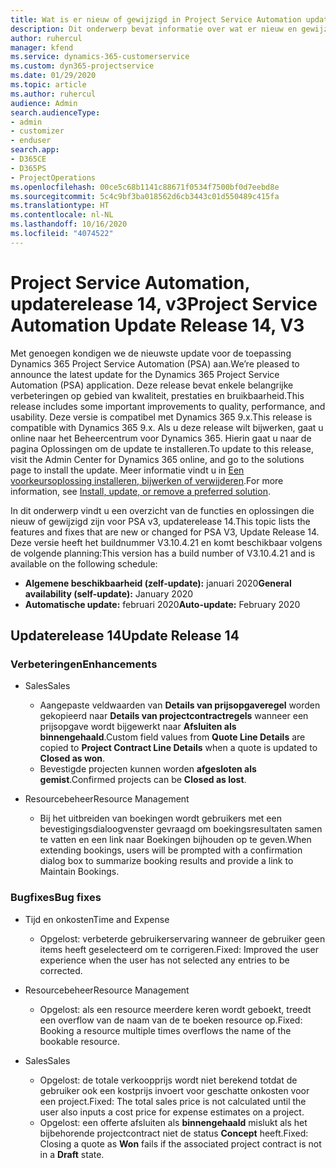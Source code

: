 ```yaml
---
title: Wat is er nieuw of gewijzigd in Project Service Automation updaterelease 14, v3
description: Dit onderwerp bevat informatie over wat er nieuw en gewijzigd is in Project Service Automation updaterelease 14, v3.
author: ruhercul
manager: kfend
ms.service: dynamics-365-customerservice
ms.custom: dyn365-projectservice
ms.date: 01/29/2020
ms.topic: article
ms.author: ruhercul
audience: Admin
search.audienceType:
- admin
- customizer
- enduser
search.app:
- D365CE
- D365PS
- ProjectOperations
ms.openlocfilehash: 00ce5c68b1141c88671f0534f7500bf0d7eebd8e
ms.sourcegitcommit: 5c4c9bf3ba018562d6cb3443c01d550489c415fa
ms.translationtype: HT
ms.contentlocale: nl-NL
ms.lasthandoff: 10/16/2020
ms.locfileid: "4074522"
---
```

# <a name="project-service-automation-update-release-14-v3"></a><span data-ttu-id="9b3ea-103">Project Service Automation, updaterelease 14, v3</span><span class="sxs-lookup"><span data-stu-id="9b3ea-103">Project Service Automation Update Release 14, V3</span></span>
<span data-ttu-id="9b3ea-104">Met genoegen kondigen we de nieuwste update voor de toepassing Dynamics 365 Project Service Automation (PSA) aan.</span><span class="sxs-lookup"><span data-stu-id="9b3ea-104">We’re pleased to announce the latest update for the Dynamics 365 Project Service Automation (PSA) application.</span></span> <span data-ttu-id="9b3ea-105">Deze release bevat enkele belangrijke verbeteringen op gebied van kwaliteit, prestaties en bruikbaarheid.</span><span class="sxs-lookup"><span data-stu-id="9b3ea-105">This release includes some important improvements to quality, performance, and usability.</span></span> <span data-ttu-id="9b3ea-106">Deze versie is compatibel met Dynamics 365 9.x.</span><span class="sxs-lookup"><span data-stu-id="9b3ea-106">This release is compatible with Dynamics 365 9.x.</span></span> <span data-ttu-id="9b3ea-107">Als u deze release wilt bijwerken, gaat u online naar het Beheercentrum voor Dynamics 365. Hierin gaat u naar de pagina Oplossingen om de update te installeren.</span><span class="sxs-lookup"><span data-stu-id="9b3ea-107">To update to this release, visit the Admin Center for Dynamics 365 online, and go to the solutions page to install the update.</span></span> <span data-ttu-id="9b3ea-108">Meer informatie vindt u in [Een voorkeursoplossing installeren, bijwerken of verwijderen](https://docs.microsoft.com/power-platform/admin/install-remove-preferred-solution).</span><span class="sxs-lookup"><span data-stu-id="9b3ea-108">For more information, see [Install, update, or remove a preferred solution](https://docs.microsoft.com/power-platform/admin/install-remove-preferred-solution).</span></span>

<span data-ttu-id="9b3ea-109">In dit onderwerp vindt u een overzicht van de functies en oplossingen die nieuw of gewijzigd zijn voor PSA v3, updaterelease 14.</span><span class="sxs-lookup"><span data-stu-id="9b3ea-109">This topic lists the features and fixes that are new or changed for PSA V3, Update Release 14.</span></span> <span data-ttu-id="9b3ea-110">Deze versie heeft het buildnummer V3.10.4.21 en komt beschikbaar volgens de volgende planning:</span><span class="sxs-lookup"><span data-stu-id="9b3ea-110">This version has a build number of V3.10.4.21 and is available on the following schedule:</span></span>

- <span data-ttu-id="9b3ea-111">**Algemene beschikbaarheid (zelf-update):** januari 2020</span><span class="sxs-lookup"><span data-stu-id="9b3ea-111">**General availability (self-update):** January 2020</span></span>
- <span data-ttu-id="9b3ea-112">**Automatische update:** februari 2020</span><span class="sxs-lookup"><span data-stu-id="9b3ea-112">**Auto-update:** February 2020</span></span>

## <a name="update-release-14"></a><span data-ttu-id="9b3ea-113">Updaterelease 14</span><span class="sxs-lookup"><span data-stu-id="9b3ea-113">Update Release 14</span></span>

### <a name="enhancements"></a><span data-ttu-id="9b3ea-114">Verbeteringen</span><span class="sxs-lookup"><span data-stu-id="9b3ea-114">Enhancements</span></span>

- <span data-ttu-id="9b3ea-115">Sales</span><span class="sxs-lookup"><span data-stu-id="9b3ea-115">Sales</span></span>

     - <span data-ttu-id="9b3ea-116">Aangepaste veldwaarden van **Details van prijsopgaveregel** worden gekopieerd naar **Details van projectcontractregels** wanneer een prijsopgave wordt bijgewerkt naar **Afsluiten als binnengehaald**.</span><span class="sxs-lookup"><span data-stu-id="9b3ea-116">Custom field values from **Quote Line Details** are copied to **Project Contract Line Details** when a quote is updated to **Closed as won**.</span></span>
     - <span data-ttu-id="9b3ea-117">Bevestigde projecten kunnen worden **afgesloten als gemist**.</span><span class="sxs-lookup"><span data-stu-id="9b3ea-117">Confirmed projects can be **Closed as lost**.</span></span>

- <span data-ttu-id="9b3ea-118">Resourcebeheer</span><span class="sxs-lookup"><span data-stu-id="9b3ea-118">Resource Management</span></span>

     - <span data-ttu-id="9b3ea-119">Bij het uitbreiden van boekingen wordt gebruikers met een bevestigingsdialoogvenster gevraagd om boekingsresultaten samen te vatten en een link naar Boekingen bijhouden op te geven.</span><span class="sxs-lookup"><span data-stu-id="9b3ea-119">When extending bookings, users will be prompted with a confirmation dialog box to summarize booking results and provide a link to Maintain Bookings.</span></span>


### <a name="bug-fixes"></a><span data-ttu-id="9b3ea-120">Bugfixes</span><span class="sxs-lookup"><span data-stu-id="9b3ea-120">Bug fixes</span></span>

- <span data-ttu-id="9b3ea-121">Tijd en onkosten</span><span class="sxs-lookup"><span data-stu-id="9b3ea-121">Time and Expense</span></span>

     - <span data-ttu-id="9b3ea-122">Opgelost: verbeterde gebruikerservaring wanneer de gebruiker geen items heeft geselecteerd om te corrigeren.</span><span class="sxs-lookup"><span data-stu-id="9b3ea-122">Fixed: Improved the user experience when the user has not selected any entries to be corrected.</span></span>

- <span data-ttu-id="9b3ea-123">Resourcebeheer</span><span class="sxs-lookup"><span data-stu-id="9b3ea-123">Resource Management</span></span>

     - <span data-ttu-id="9b3ea-124">Opgelost: als een resource meerdere keren wordt geboekt, treedt een overflow van de naam van de te boeken resource op.</span><span class="sxs-lookup"><span data-stu-id="9b3ea-124">Fixed: Booking a resource multiple times overflows the name of the bookable resource.</span></span>

- <span data-ttu-id="9b3ea-125">Sales</span><span class="sxs-lookup"><span data-stu-id="9b3ea-125">Sales</span></span>

     - <span data-ttu-id="9b3ea-126">Opgelost: de totale verkoopprijs wordt niet berekend totdat de gebruiker ook een kostprijs invoert voor geschatte onkosten voor een project.</span><span class="sxs-lookup"><span data-stu-id="9b3ea-126">Fixed: The total sales price is not calculated until the user also inputs a cost price for expense estimates on a project.</span></span>
     - <span data-ttu-id="9b3ea-127">Opgelost: een offerte afsluiten als **binnengehaald** mislukt als het bijbehorende projectcontract niet de status **Concept** heeft.</span><span class="sxs-lookup"><span data-stu-id="9b3ea-127">Fixed: Closing a quote as **Won** fails if the associated project contract is not in a **Draft** state.</span></span>

